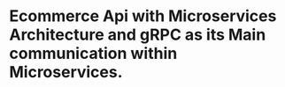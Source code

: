 # Ecommerce Api with Microservices Architecture and gRPC as its Main communication within Microservices.



